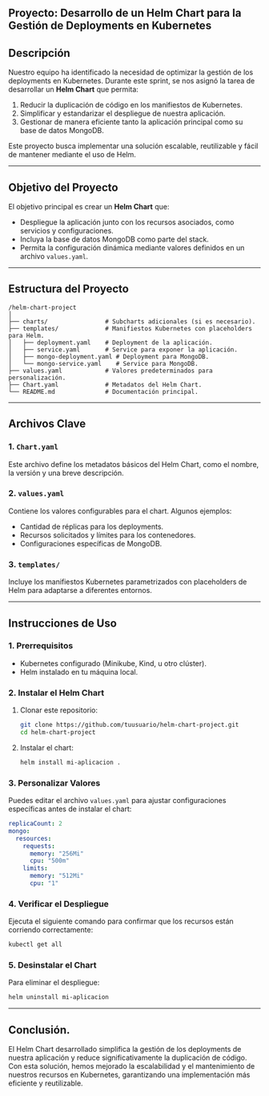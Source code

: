 ## Proyecto: Desarrollo de un Helm Chart para la Gestión de Deployments en Kubernetes

## Descripción

Nuestro equipo ha identificado la necesidad de optimizar la gestión de los deployments en Kubernetes. Durante este sprint, se nos asignó la tarea de desarrollar un **Helm Chart** que permita:

1. Reducir la duplicación de código en los manifiestos de Kubernetes.
2. Simplificar y estandarizar el despliegue de nuestra aplicación.
3. Gestionar de manera eficiente tanto la aplicación principal como su base de datos MongoDB.

Este proyecto busca implementar una solución escalable, reutilizable y fácil de mantener mediante el uso de Helm.

---

## Objetivo del Proyecto

El objetivo principal es crear un **Helm Chart** que:

- Despliegue la aplicación junto con los recursos asociados, como servicios y configuraciones.
- Incluya la base de datos MongoDB como parte del stack.
- Permita la configuración dinámica mediante valores definidos en un archivo `values.yaml`.

---

## Estructura del Proyecto

```
/helm-chart-project
│
├── charts/                # Subcharts adicionales (si es necesario).
├── templates/             # Manifiestos Kubernetes con placeholders para Helm.
│   ├── deployment.yaml    # Deployment de la aplicación.
│   ├── service.yaml       # Service para exponer la aplicación.
│   ├── mongo-deployment.yaml # Deployment para MongoDB.
│   └── mongo-service.yaml    # Service para MongoDB.
├── values.yaml            # Valores predeterminados para personalización.
├── Chart.yaml             # Metadatos del Helm Chart.
└── README.md              # Documentación principal.
```

---

## Archivos Clave

### 1. `Chart.yaml`

Este archivo define los metadatos básicos del Helm Chart, como el nombre, la versión y una breve descripción.

### 2. `values.yaml`

Contiene los valores configurables para el chart. Algunos ejemplos:

- Cantidad de réplicas para los deployments.
- Recursos solicitados y límites para los contenedores.
- Configuraciones específicas de MongoDB.

### 3. `templates/`

Incluye los manifiestos Kubernetes parametrizados con placeholders de Helm para adaptarse a diferentes entornos.

---

## Instrucciones de Uso

### 1. Prerrequisitos

- Kubernetes configurado (Minikube, Kind, u otro clúster).
- Helm instalado en tu máquina local.

### 2. Instalar el Helm Chart

1. Clonar este repositorio:

   ```bash
   git clone https://github.com/tuusuario/helm-chart-project.git
   cd helm-chart-project
   ```

2. Instalar el chart:
   ```bash
   helm install mi-aplicacion .
   ```

### 3. Personalizar Valores

Puedes editar el archivo `values.yaml` para ajustar configuraciones específicas antes de instalar el chart:

```yaml
replicaCount: 2
mongo:
  resources:
    requests:
      memory: "256Mi"
      cpu: "500m"
    limits:
      memory: "512Mi"
      cpu: "1"
```

### 4. Verificar el Despliegue

Ejecuta el siguiente comando para confirmar que los recursos están corriendo correctamente:

```bash
kubectl get all
```

### 5. Desinstalar el Chart

Para eliminar el despliegue:

```bash
helm uninstall mi-aplicacion
```

---

## Conclusión.

El Helm Chart desarrollado simplifica la gestión de los deployments de nuestra aplicación y reduce significativamente la duplicación de código. Con esta solución, hemos mejorado la escalabilidad y el mantenimiento de nuestros recursos en Kubernetes, garantizando una implementación más eficiente y reutilizable.

